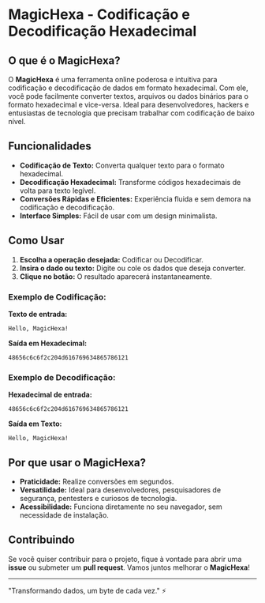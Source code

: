 
# MagicHexa - Codificação e Decodificação Hexadecimal

## O que é o MagicHexa?

O **MagicHexa** é uma ferramenta online poderosa e intuitiva para codificação e decodificação de dados em formato hexadecimal. Com ele, você pode facilmente converter textos, arquivos ou dados binários para o formato hexadecimal e vice-versa. Ideal para desenvolvedores, hackers e entusiastas de tecnologia que precisam trabalhar com codificação de baixo nível.

## Funcionalidades

- **Codificação de Texto:** Converta qualquer texto para o formato hexadecimal.
- **Decodificação Hexadecimal:** Transforme códigos hexadecimais de volta para texto legível.
- **Conversões Rápidas e Eficientes:** Experiência fluida e sem demora na codificação e decodificação.
- **Interface Simples:** Fácil de usar com um design minimalista.

## Como Usar

1. **Escolha a operação desejada:** Codificar ou Decodificar.
2. **Insira o dado ou texto:** Digite ou cole os dados que deseja converter.
3. **Clique no botão:** O resultado aparecerá instantaneamente.

### Exemplo de Codificação:
**Texto de entrada:**
```
Hello, MagicHexa!
```

**Saída em Hexadecimal:**
```
48656c6c6f2c204d616769634865786121
```

### Exemplo de Decodificação:
**Hexadecimal de entrada:**
```
48656c6c6f2c204d616769634865786121
```

**Saída em Texto:**
```
Hello, MagicHexa!
```

## Por que usar o MagicHexa?

- **Praticidade:** Realize conversões em segundos.
- **Versatilidade:** Ideal para desenvolvedores, pesquisadores de segurança, pentesters e curiosos de tecnologia.
- **Acessibilidade:** Funciona diretamente no seu navegador, sem necessidade de instalação.

## Contribuindo

Se você quiser contribuir para o projeto, fique à vontade para abrir uma **issue** ou submeter um **pull request**. Vamos juntos melhorar o **MagicHexa**!

---

"Transformando dados, um byte de cada vez." ⚡️
